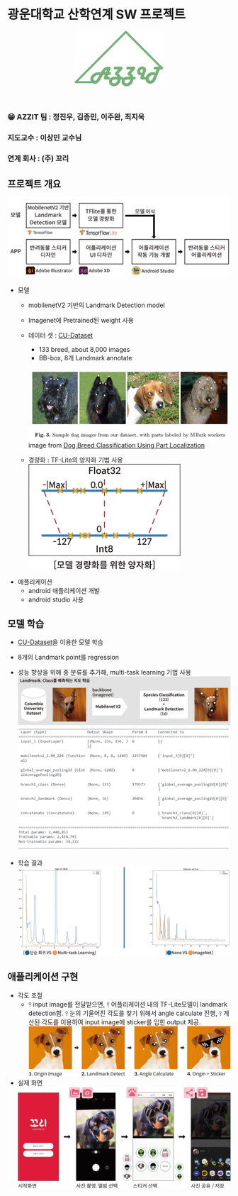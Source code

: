 # 광운대학교 산학연계 SW 프로젝트

<p align="center"><img src="./images/azzit_logo.svg" style="width: 200px"></p><br>

### 😁 AZZIT 팀 : 정진우, 김종민, 이주완, 최지욱   
### 지도교수 : 이상민 교수님   
### 연계 회사 : (주) 꼬리 

## 프로젝트 개요    

![overview](./images/project_overview.png)
  * 모델   
    - mobilenetV2 기반의 Landmark Detection model
    - Imagenet에 Pretrained된 weight 사용
    - 데이터 셋 : [CU-Dataset](https://link.springer.com/chapter/10.1007/978-3-642-33718-5_13)
      - 133 breed, about 8,000 images
      - BB-box, 8개 Landmark annotate
      
      ![dataset](./images/dataset.png)     
      image from [Dog Breed Classification Using Part Localization](https://link.springer.com/chapter/10.1007/978-3-642-33718-5_13)

    - 경량화 : TF-Lite의 양자화 기법 사용 \
     ![lite](./images/lite.jpg)
  * 애플리케이션
    * android 애플리케이션 개발
    * android studio 사용
## 모델 학습

  -  [CU-Dataset](https://link.springer.com/chapter/10.1007/978-3-642-33718-5_13)을 이용한 모델 학습
  -  8개의 Landmark point를 regression
  -  성능 향상을 위해 종 분류를 추가해, multi-task learning 기법 사용
     ![model structure](./images/model_structer.jpg)
     ![model seq](./images/model_seq.png)


  - 학습 결과 \
     ![loss](./images/loss_comp.jpg)     
## 애플리케이션 구현

  - 각도 조절
    - ⫯ input image를 전달받으면, ⫯ 어플리케이션 내의 TF-Lite모델이 landmark detection함. ⫯ 눈의 기울어진 각도를 찾기 위해서 angle calculate 진행, ⫯ 계산된 각도를 이용하여 input image에 sticker를 입힌 output 제공.
     ![angle](./images/app_funcflow.jpg)
  - 실제 화면
     ![app](./images/app_flowchart.jpg)